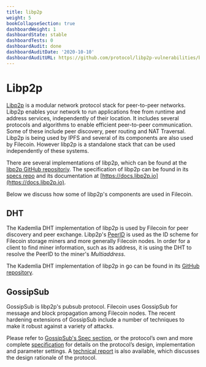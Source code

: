 ```yaml
---
title: libp2p
weight: 5
bookCollapseSection: true
dashboardWeight: 1
dashboardState: stable
dashboardTests: 0
dashboardAudit: done
dashboardAuditDate: '2020-10-10'
dashboardAuditURL: https://github.com/protocol/libp2p-vulnerabilities/blob/master/DRAFT_NCC_Group_ProtocolLabs_1903ProtocolLabsLibp2p_Report_2019-10-10_v1.1.pdf 
---
```


# Libp2p

[Libp2p](https://libp2p.io) is a modular network protocol stack for peer-to-peer networks. Libp2p enables your network to run applications free from runtime and address services, independently of their location. It includes several protocols and algorithms to enable efficient peer-to-peer communication. Some of these include peer discovery, peer routing and NAT Traversal. Libp2p is being used by IPFS and several of its components are also used by Filecoin. However libp2p is a standalone stack that can be used independently of these systems.

There are several implementations of libp2p, which can be found at the [libp2p GitHub repositoriy](https://github.com/libp2p). The specification of libp2p can be found in its [specs repo](https://github.com/libp2p/specs) and its documentation at [https://docs.libp2p.io](https://docs.libp2p.io).

Below we discuss how some of libp2p's components are used in Filecoin.

## DHT

The Kademlia DHT implementation of libp2p is used by Filecoin for peer discovery and peer exchange. Libp2p's [PeerID](https://github.com/libp2p/specs/blob/master/peer-ids/peer-ids.md) is used as the ID scheme for Filecoin storage miners and more generally Filecoin nodes. In order for a client to find miner information, such as its address, it is using the DHT to resolve the PeerID to the miner's _Multiaddress_.

The Kademlia DHT implementation of libp2p in go can be found in its [GitHub repository](https://github.com/libp2p/go-libp2p-kad-dht).

## GossipSub

GossipSub is libp2p's pubsub protocol. Filecoin uses GossipSub for message and block propagation among Filecoin nodes. The recent hardening extensions of GossipSub include a number of techniques to make it robust against a variety of attacks.

Please refer to [GossipSub's Spec section](gossip_sub), or the protocol’s own and more complete [specification](https://github.com/libp2p/specs/blob/master/pubsub/gossipsub/gossipsub-v1.1.md) for details on the protocol’s design, implementation and parameter settings. A [technical report](https://arxiv.org/abs/2007.02754) is also available, which discusses the design rationale of the protocol.
